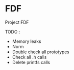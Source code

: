 # FDF
Project FDF

TODO :
- Memory leaks
- Norm
- Double check all prototypes
- Check all .h calls
- Delete printfs calls